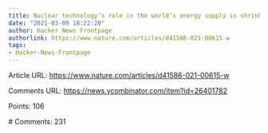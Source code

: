 ```yaml
---
title: Nuclear technology’s role in the world’s energy supply is shrinking
date: "2021-03-09 18:22:20"
author: Hacker News Frontpage
authorlink: https://www.nature.com/articles/d41586-021-00615-w
tags:
- Hacker-News-Frontpage
---
```


<p>Article URL: <a href="https://www.nature.com/articles/d41586-021-00615-w">https://www.nature.com/articles/d41586-021-00615-w</a></p>
<p>Comments URL: <a href="https://news.ycombinator.com/item?id=26401782">https://news.ycombinator.com/item?id=26401782</a></p>
<p>Points: 106</p>
<p># Comments: 231</p>
